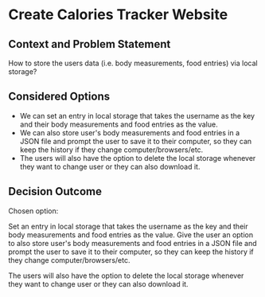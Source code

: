 # Create Calories Tracker Website

## Context and Problem Statement
How to store the users data (i.e. body measurements, food entries) via local storage? 

## Considered Options

* We can set an entry in local storage that takes the username as the key and their body measurements and food entries as the value.
* We can also store user's body measurements and food entries in a JSON file and prompt the user to save it to their computer, so they can keep the history if they change computer/browsers/etc.
* The users will also have the option to delete the local storage whenever they want to change user or they can also download it. 

## Decision Outcome

Chosen option: 

Set an entry in local storage that takes the username as the key and their body measurements and food entries as the value. Give the user an option to also store user's body measurements and food entries in a JSON file and prompt the user to save it to their computer, so they can keep the history if they change computer/browsers/etc.

The users will also have the option to delete the local storage whenever they want to change user or they can also download it. 
